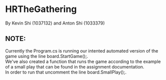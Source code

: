 # HRTheGathering
By Kevin Shi (1037132) and Anton Shi (1033379)

## NOTE: 
Currently the Program.cs is running our intented automated version of the game using the line board.StartGame();.<br>
We've also created a function that runs the game according to the example of a small play that can be found in the assignment documentation.<br>
In order to run that uncomment the line board.SmallPlay();.<br>
